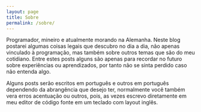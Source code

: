 ```yaml
---
layout: page
title: Sobre
permalink: /sobre/
---
```


Programador, mineiro e atualmente morando na Alemanha. Neste blog postarei algumas coisas legais que descubro no dia a dia, não apenas vinculado à programação, mas também sobre outros temas que são do meu cotidiano. Entre estes posts alguns são apenas para recordar no futuro sobre experiências ou aprendizados, por tanto não se sinta perdido caso não entenda algo.

Alguns posts serão escritos em português e outros em português dependendo da abrangência que desejo ter, normalmente você também vera erros acentuação ou outros, pois, as vezes escrevo diretamente em meu editor de código fonte em um teclado com layout inglês.
